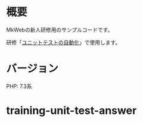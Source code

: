 # 概要

MkWebの新人研修用のサンプルコードです。

研修「[ユニットテストの自動化](https://docs.google.com/presentation/d/18XErtcM88qIOjaor2oaa-Tu2MmNLFMM4tWvYyxvHQEM/edit?usp=sharing)」で使用します。


# バージョン

PHP: 7.3系
 

# training-unit-test-answer
